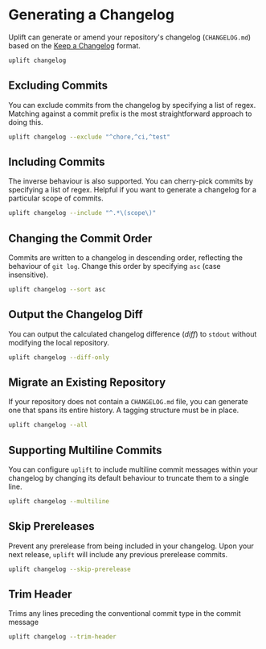 # Generating a Changelog

Uplift can generate or amend your repository's changelog (`CHANGELOG.md`) based on the [Keep a Changelog](https://keepachangelog.com/en/1.0.0/) format.

```sh
uplift changelog
```

## Excluding Commits

You can exclude commits from the changelog by specifying a list of regex. Matching against a commit prefix is the most straightforward approach to doing this.

```sh
uplift changelog --exclude "^chore,^ci,^test"
```

## Including Commits

The inverse behaviour is also supported. You can cherry-pick commits by specifying a list of regex. Helpful if you want to generate a changelog for a particular scope of commits.

```sh
uplift changelog --include "^.*\(scope\)"
```

## Changing the Commit Order

Commits are written to a changelog in descending order, reflecting the behaviour of `git log`. Change this order by specifying `asc` (case insensitive).

```sh
uplift changelog --sort asc
```

## Output the Changelog Diff

You can output the calculated changelog difference (_diff_) to `stdout` without modifying the local repository.

```sh
uplift changelog --diff-only
```

## Migrate an Existing Repository

If your repository does not contain a `CHANGELOG.md` file, you can generate one that spans its entire history. A tagging structure must be in place.

```sh
uplift changelog --all
```

## Supporting Multiline Commits

You can configure `uplift` to include multiline commit messages within your changelog by changing its default behaviour to truncate them to a single line.

```sh
uplift changelog --multiline
```

## Skip Prereleases

Prevent any prerelease from being included in your changelog. Upon your next release, `uplift` will include any previous prerelease commits.

```sh
uplift changelog --skip-prerelease
```

## Trim Header

Trims any lines preceding the conventional commit type in the commit message

```sh
uplift changelog --trim-header
```
